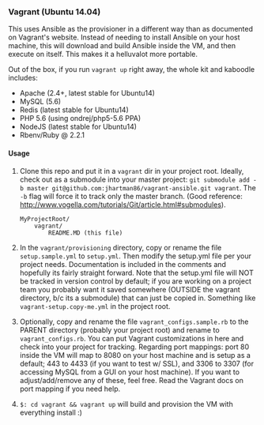 ### Vagrant (Ubuntu 14.04)
This uses Ansible as the provisioner in a different way than as documented on Vagrant's website. Instead of needing to install Ansible on your host machine, this will download and build Ansible inside the VM, and then execute on itself. This makes it a helluvalot more portable.

Out of the box, if you run `vagrant up` right away, the whole kit and kaboodle includes:

* Apache (2.4+, latest stable for Ubuntu14)
* MySQL (5.6)
* Redis (latest stable for Ubuntu14)
* PHP 5.6 (using ondrej/php5-5.6 PPA)
* NodeJS (latest stable for Ubuntu14)
* Rbenv/Ruby @ 2.2.1

#### Usage

1. Clone this repo and put it in a `vagrant` dir in your project root. Ideally, check out as a submodule into your master project: `git submodule add -b master git@github.com:jhartman86/vagrant-ansible.git vagrant`. The `-b` flag will force it to track only the master branch. (Good reference: http://www.vogella.com/tutorials/Git/article.html#submodules).
	```
	MyProjectRoot/
		vagrant/
			README.MD (this file)
	```

2. In the `vagrant/provisioning` directory, copy or rename the file `setup.sample.yml` to `setup.yml`. Then modify the setup.yml file per your project needs. Documentation is included in the comments and hopefully its fairly straight forward. Note that the setup.yml file will NOT be tracked in version control by default; if you are working on a project team you probably want it saved somewhere (OUTSIDE the vagrant directory, b/c its a submodule) that can just be copied in. Something
like `vagrant-setup.copy-me.yml` in the project root.

3. Optionally, copy and rename the file `vagrant_configs.sample.rb` to the PARENT directory (probably your project root)
and rename to `vagrant_configs.rb`. You can put Vagrant customizations in here and check into your project for tracking.
Regarding port mappings: port 80 inside the VM will map to 8080 on your host machine and is setup as a default; 443 to 4433 
(if you want to test w/ SSL), and 3306 to 3307 (for accessing MySQL from a GUI on your host machine). If you want to 
adjust/add/remove any of these, feel free. Read the Vagrant docs on port mapping if you need help.

4. `$: cd vagrant && vagrant up` will build and provision the VM with everything install :)